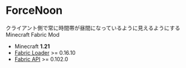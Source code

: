 # ForceNoon

クライアント側で常に時間帯が昼間になっているように見えるようにする Minecraft Fabric Mod

- Minecraft **1.21**
- [Fabric Loader](https://fabricmc.net/use/installer/) >= 0.16.10
- [Fabric API](https://www.curseforge.com/minecraft/mc-mods/fabric-api) >= 0.102.0

